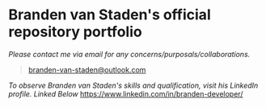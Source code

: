 # Branden van Staden's official repository portfolio

*Please contact me via email for any concerns/purposals/collaborations.*
> branden-van-staden@outlook.com

*To observe Branden van Staden's skills and qualification, visit his LinkedIn profile. Linked Below*
https://www.linkedin.com/in/branden-developer/
